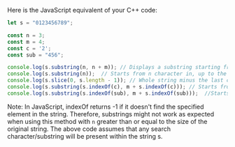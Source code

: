 Here is the JavaScript equivalent of your C++ code:

```JavaScript
let s = "0123456789";

const n = 3;
const m = 4;
const c = '2';
const sub = "456";

console.log(s.substring(n, n + m)); // Displays a substring starting from n characters in and of m length
console.log(s.substring(n));  // Starts from n character in, up to the end of the string
console.log(s.slice(0, s.length - 1)); // Whole string minus the last character
console.log(s.substring(s.indexOf(c), m + s.indexOf(c))); // Starts from a known character within the string and of m length
console.log(s.substring(s.indexOf(sub), m + s.indexOf(sub)));  //Starts from a known substring within the string and of m length.
```
Note: In JavaScript, indexOf returns -1 if it doesn't find the specified element in the string. Therefore, substrings might not work as expected when using this method with `n` greater than or equal to the size of the original string. The above code assumes that any search character/substring will be present within the string s.

